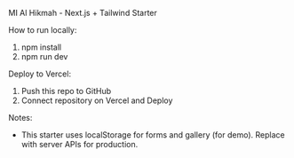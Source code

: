 MI Al Hikmah - Next.js + Tailwind Starter

How to run locally:
1. npm install
2. npm run dev

Deploy to Vercel:
1. Push this repo to GitHub
2. Connect repository on Vercel and Deploy

Notes:
- This starter uses localStorage for forms and gallery (for demo). Replace with server APIs for production.
